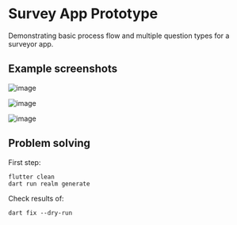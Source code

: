 # Survey App Prototype
Demonstrating basic process flow and multiple question types for a surveyor app.

## Example screenshots
![image](https://github.com/user-attachments/assets/b6233ff5-9e50-4ade-92d3-2f2ed4864198)

![image](https://github.com/user-attachments/assets/3acba414-fa63-4ae4-ace7-07850fbb35b1)

![image](https://github.com/user-attachments/assets/7b004609-8b64-4a4a-910e-6b5fda3805a8)


## Problem solving
First step:
```
flutter clean
dart run realm generate
```

Check results of:
```
dart fix --dry-run
```
